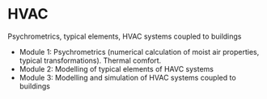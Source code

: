 # HVAC
Psychrometrics, typical elements, HVAC systems coupled to buildings

- Module 1: Psychrometrics (numerical calculation of moist air properties, typical transformations). Thermal comfort.
- Module 2: Modelling of typical elements of HAVC systems
- Module 3: Modelling and simulation of HVAC systems coupled to buildings
